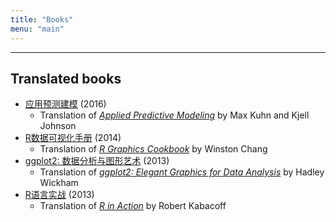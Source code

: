 ```yaml
---
title: "Books"
menu: "main"
---
```


<div class="mx-0 mx-md-4">
<hr>
</div>

## Translated books

- [应用预测建模](https://book.douban.com/subject/26800150/) (2016)
  - Translation of _[Applied Predictive Modeling](http://appliedpredictivemodeling.com/)_ by Max Kuhn and Kjell Johnson
- [R数据可视化手册](http://www.oreilly.com.cn/index.php?func=book&isbn=978-7-115-34227-0) (2014)
  - Translation of _[R Graphics Cookbook](https://r-graphics.org/)_ by Winston Chang
- [ggplot2: 数据分析与图形艺术](https://book.douban.com/subject/24527091/) (2013)
  - Translation of _[ggplot2: Elegant Graphics for Data Analysis](https://ggplot2-book.org/)_ by Hadley Wickham
- [R语言实战](https://www.ituring.com.cn/book/857) (2013)
  - Translation of _[R in Action](https://www.manning.com/books/r-in-action)_ by Robert Kabacoff
